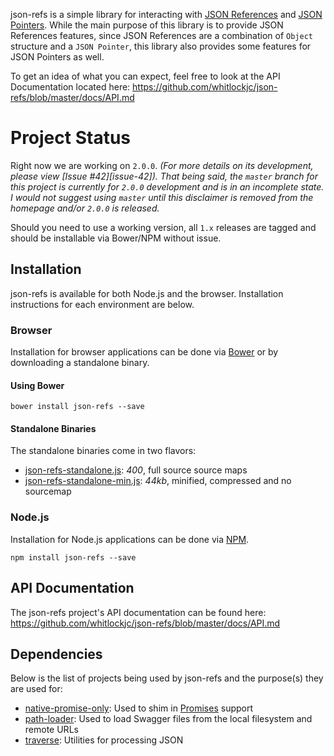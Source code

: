 json-refs is a simple library for interacting with [JSON References][json-reference-draft-spec] and
[JSON Pointers][json-pointer-spec].  While the main purpose of this library is to provide JSON References features,
since JSON References are a combination of `Object` structure and a `JSON Pointer`, this library also provides some
features for JSON Pointers as well.

To get an idea of what you can expect, feel free to look at the API Documentation located here:
https://github.com/whitlockjc/json-refs/blob/master/docs/API.md

# Project Status

Right now we are working on `2.0.0`.  *(For more details on its development, please view [Issue #42][issue-42]).  That
being said, the `master` branch for this project is currently for `2.0.0` development and is in an incomplete state.  I
would not suggest using `master` until this disclaimer is removed from the homepage and/or `2.0.0` is released.*

Should you need to use a working version, all `1.x` releases are tagged and should be installable via Bower/NPM without
issue.

## Installation

json-refs is available for both Node.js and the browser.  Installation instructions for each environment are below.

### Browser

Installation for browser applications can be done via [Bower][bower] or by downloading a standalone binary.

#### Using Bower

```
bower install json-refs --save
```

#### Standalone Binaries

The standalone binaries come in two flavors:

* [json-refs-standalone.js](https://raw.github.com/whitlockjc/json-refs/master/browser/json-refs-standalone.js): _400_, full source source maps
* [json-refs-standalone-min.js](https://raw.github.com/whitlockjc/json-refs/master/browser/json-refs-standalone-min.js): _44kb_, minified, compressed
and no sourcemap

### Node.js

Installation for Node.js applications can be done via [NPM][npm].

```
npm install json-refs --save
```

## API Documentation

The json-refs project's API documentation can be found here: https://github.com/whitlockjc/json-refs/blob/master/docs/API.md

## Dependencies

Below is the list of projects being used by json-refs and the purpose(s) they are used for:

* [native-promise-only][native-promise-only]: Used to shim in [Promises][promises] support
* [path-loader][path-loader]: Used to load Swagger files from the local filesystem and remote URLs
* [traverse][traverse]: Utilities for processing JSON

[bower]: http://bower.io/
[json-pointer-spec]: http://tools.ietf.org/html/rfc6901
[json-reference-draft-spec]: http://tools.ietf.org/html/draft-pbryan-zyp-json-ref-03
[native-promise-only]: https://www.npmjs.com/package/native-promise-only
[npm]: https://www.npmjs.org/
[path-loader]: https://github.com/whitlockjc/path-loader
[promises]: https://www.promisejs.org/
[traverse]: https://github.com/substack/js-traverse
